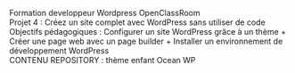 Formation developpeur Wordpress OpenClassRoom </br>
Projet 4 : Créez un site complet avec WordPress sans utiliser de code </br>
Objectifs pédagogiques :  Configurer un site WordPress grâce à un thème + Créer une page web avec un page builder +
Installer un environnement de développement WordPress</br>
CONTENU REPOSITORY : thème enfant Ocean WP
